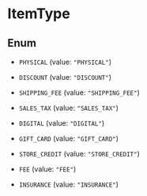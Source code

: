 

# ItemType

## Enum


* `PHYSICAL` (value: `"PHYSICAL"`)

* `DISCOUNT` (value: `"DISCOUNT"`)

* `SHIPPING_FEE` (value: `"SHIPPING_FEE"`)

* `SALES_TAX` (value: `"SALES_TAX"`)

* `DIGITAL` (value: `"DIGITAL"`)

* `GIFT_CARD` (value: `"GIFT_CARD"`)

* `STORE_CREDIT` (value: `"STORE_CREDIT"`)

* `FEE` (value: `"FEE"`)

* `INSURANCE` (value: `"INSURANCE"`)



